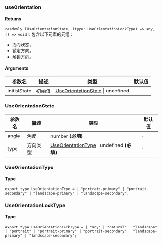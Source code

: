 ### useOrientation

#### Returns
`readonly [UseOrientationState, (type: UseOrientationLockType) => any, () => void]`: 包含以下元素的元组：
- 方向状态。
- 锁定方向。
- 解锁方向。

#### Arguments
|参数名|描述|类型|默认值|
|---|---|---|---|
|initialState|初始值|[UseOrientationState](#UseOrientationState) \| undefined |-|

### UseOrientationState

|参数名|描述|类型|默认值|
|---|---|---|---|
|angle|角度|number  **(必填)**|`-`|
|type|方向类型|[UseOrientationType](#UseOrientationType) \| undefined  **(必填)**|`-`|

### UseOrientationType

#### Type

`export type UseOrientationType =
  | "portrait-primary"
  | "portrait-secondary"
  | "landscape-primary"
  | "landscape-secondary";`


### UseOrientationLockType

#### Type

`export type UseOrientationLockType =
  | "any"
  | "natural"
  | "landscape"
  | "portrait"
  | "portrait-primary"
  | "portrait-secondary"
  | "landscape-primary"
  | "landscape-secondary";`
